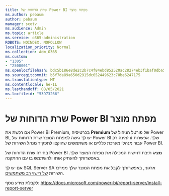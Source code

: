 ```yaml
---
title: שרת הדוחות של Power BI מפתח מוצר
ms.author: pebaum
author: pebaum
manager: scotv
ms.audience: Admin
ms.topic: article
ms.service: o365-administration
ROBOTS: NOINDEX, NOFOLLOW
localization_priority: Normal
ms.collection: Adm_O365
ms.custom:
- "1305"
- "2500001"
ms.openlocfilehash: bdc5b186e8de2c2b7c4f84ebd852520ac28274eb3f1baf0dba568cdb6d10e579
ms.sourcegitcommit: b5f7da89a650d2915dc652449623c78be6247175
ms.translationtype: MT
ms.contentlocale: he-IL
ms.lasthandoff: 08/05/2021
ms.locfileid: "53973266"
---
```

# <a name="power-bi-report-server-product-key"></a>שרת הדוחות של Power BI מפתח מוצר

אם רכשת את Power BI Premium, בכרטיסיה **Premium** של פורטל הניהול של Power BI, יש לך גישה למפתח המוצר שרת הדוחות של Power BI שלך. אפשרות זו זמינה רק עבור מנהלי מערכת כלליים או משתמשים שהוקצו לתפקיד מנהל השירות של Power BI.

בחירה שרת הדוחות של Power BI **מציג** תיבת דו-שיח המכילה את מפתח המוצר שלך. באפשרותך להעתיק אותו ולהשתמש בו עם ההתקנה.

אם יש לך SQL Server SA ארגוני, באפשרותך לקבל את מפתח המוצר שלך ממרכז השירות [של רישוי רב משתמשים](https://www.microsoft.com/Licensing/servicecenter/).

לקבלת מידע נוסף: https://docs.microsoft.com/power-bi/report-server/install-report-server
